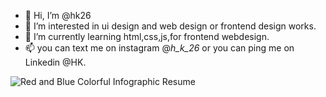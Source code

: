 - 👋 Hi, I’m @hk26
- 👀 I’m interested in ui design and web design or frontend design works.
- 🌱 I’m currently learning html,css,js,for frontend webdesign.  
- 📫 you can text me on instagram @_h_k_26_ or you can ping me on Linkedin @HK.

<!---
hk26/hk26 is a ✨ special ✨ repository because its `README.md` (this file) appears on your GitHub profile.
You can click the Preview link to take a look at your changes.
--->
![Red and Blue Colorful Infographic Resume](https://user-images.githubusercontent.com/59575591/113729418-a2b76480-9714-11eb-858c-2d35d820e007.png)
